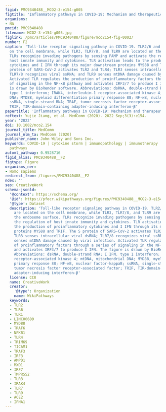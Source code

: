 ```yaml
---
figid: PMC9340488__MCO2-3-e154-g005
figtitle: 'Inflammatory pathways in COVID‐19: Mechanism and therapeutic interventions'
organisms:
- NA
pmcid: PMC9340488
filename: MCO2-3-e154-g005.jpg
figlink: /pmc/articles/PMC9340488/figure/mco2154-fig-0002/
number: F2
caption: 'Toll‐like receptor signaling pathway in COVID‐19. TLR2/6 and TLR4 are located
  on the cell membrane, while TLR3, TLR7/8, and TLR9 are located on the endosome surface.
  TLRs recognize invading pathogens by sensing PAMP and activate the regulation of
  host innate immunity and cytokines. TLR activation leads to the production of proinflammatory
  cytokines and I IFN through its major downstream proteins MYS88 and TRIF. The S
  protein of SARS‐CoV‐2 activates TLR2 and TLR4; TLR3 senses intracellular viral dsRNA;
  TLR7/8 recognizes viral ssRNA; and TLR9 senses mtDNA damage caused by viral infection.
  Activated TLR regulates the production of proinflammatory factors through a series
  of signaling in the NF‐κB pathway and activates IRF3/7 to produce I IFN. The figure
  is drawn by BioRender software. Abbreviations: dsRNA, double‐strand RNA; I IFN,
  type 1 interferon; IRAK4, interleukin‐1 receptor‐associated kinase 4; mtDNA, mitochondrial
  DNA; MYD88, myeloid differentiation primary response 88; NF‐κB, nuclear factor‐kappaB;
  ssRNA, single‐strand RNA; TRAF, tumor necrosis factor receptor‐associated factor;
  TRIF, TIR‐domain‐containing adapter‐inducing interferon‐β'
papertitle: 'Inflammatory pathways in COVID‐19: Mechanism and therapeutic interventions.'
reftext: Yujie Jiang, et al. MedComm (2020). 2022 Sep;3(3):e154.
year: '2022'
doi: 10.1002/mco2.154
journal_title: MedComm
journal_nlm_ta: MedComm (2020)
publisher_name: John Wiley and Sons Inc.
keywords: COVID‐19 | cytokine storm | immunopathology | immunotherapy | inflammatory
  pathways
automl_pathway: 0.9528716
figid_alias: PMC9340488__F2
figtype: Figure
organisms_ner:
- Homo sapiens
redirect_from: /figures/PMC9340488__F2
ndex: ''
seo: CreativeWork
schema-jsonld:
  '@context': https://schema.org/
  '@id': https://pfocr.wikipathways.org/figures/PMC9340488__MCO2-3-e154-g005.html
  '@type': Dataset
  description: 'Toll‐like receptor signaling pathway in COVID‐19. TLR2/6 and TLR4
    are located on the cell membrane, while TLR3, TLR7/8, and TLR9 are located on
    the endosome surface. TLRs recognize invading pathogens by sensing PAMP and activate
    the regulation of host innate immunity and cytokines. TLR activation leads to
    the production of proinflammatory cytokines and I IFN through its major downstream
    proteins MYS88 and TRIF. The S protein of SARS‐CoV‐2 activates TLR2 and TLR4;
    TLR3 senses intracellular viral dsRNA; TLR7/8 recognizes viral ssRNA; and TLR9
    senses mtDNA damage caused by viral infection. Activated TLR regulates the production
    of proinflammatory factors through a series of signaling in the NF‐κB pathway
    and activates IRF3/7 to produce I IFN. The figure is drawn by BioRender software.
    Abbreviations: dsRNA, double‐strand RNA; I IFN, type 1 interferon; IRAK4, interleukin‐1
    receptor‐associated kinase 4; mtDNA, mitochondrial DNA; MYD88, myeloid differentiation
    primary response 88; NF‐κB, nuclear factor‐kappaB; ssRNA, single‐strand RNA; TRAF,
    tumor necrosis factor receptor‐associated factor; TRIF, TIR‐domain‐containing
    adapter‐inducing interferon‐β'
  license: CC0
  name: CreativeWork
  creator:
    '@type': Organization
    name: WikiPathways
  keywords:
  - TLR2
  - TLR6
  - TLR1
  - LINC00689
  - MYD88
  - TRAF6
  - NFKB1
  - TLR4
  - TRIM69
  - TICAM1
  - TRAF3
  - IRF3
  - AMPD1
  - MXD1
  - IRF7
  - TMPRSS2
  - TLR3
  - IRAK4
  - TLR7
  - TLR9
  - ACE2
  - IFNA1
---
```

